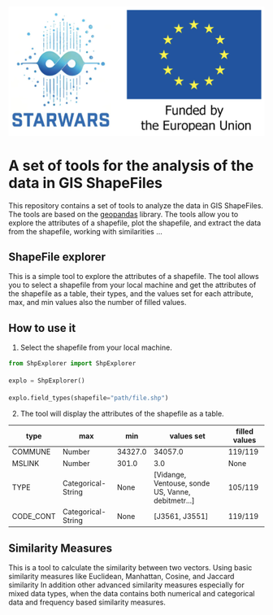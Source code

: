 ![Star Wars](imgs/starwars+EU.png)

# A set of tools for the analysis of the data in GIS ShapeFiles

This repository contains a set of tools to analyze the data in GIS ShapeFiles. The tools are based on the [geopandas](https://geopandas.org/) library. The tools allow you to explore the attributes of a shapefile, plot the shapefile, and extract the data from the shapefile, working with similarities ...

## ShapeFile explorer

This is a simple tool to explore the attributes of a shapefile. The tool allows you to select a shapefile from your local machine and get the attributes of the shapefile as a table, their types, and the values set for each attribute, max, and min values also the number of filled values.

## How to use it

1. Select the shapefile from your local machine.

```python
from ShpExplorer import ShpExplorer

explo = ShpExplorer()

explo.field_types(shapefile="path/file.shp")
```

2. The tool will display the attributes of the shapefile as a table.

| type              | max                | min                | values set | filled values |
|-------------------|--------------------|--------------------|------------|---------------|
| COMMUNE           | Number             | 34327.0            | 34057.0    | 119/119          |
| MSLINK            | Number             | 301.0              | 3.0        | None          |
| TYPE              | Categorical-String | None               | [Vidange, Ventouse, sonde US, Vanne, debitmetr...]       | 105/119 |
| CODE_CONT         | Categorical-String | None               | [J3561, J3551]   | 119/119 |


## Similarity Measures

This is a tool to calculate the similarity between two vectors. Using basic similarity measures like Euclidean, Manhattan, Cosine, and Jaccard similarity In addition other advanced similarity measures especially for mixed data types, when the data contains both numerical and categorical data and frequency based similarity measures.